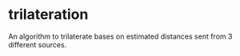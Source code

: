 # trilateration
An algorithm to trilaterate bases on estimated distances sent from 3 different sources.
